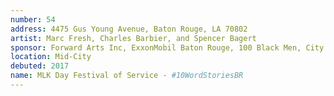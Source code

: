 ```yaml
---
number: 54
address: 4475 Gus Young Avenue, Baton Rouge, LA 70802
artist: Marc Fresh, Charles Barbier, and Spencer Bagert
sponsor: Forward Arts Inc, ExxonMobil Baton Rouge, 100 Black Men, City of Baton Rouge, Mid City Redevelopment Alliance, City Year, BREC, Star Hill Church, St. Paul's Catholic Church, Cox Communications, Starbuck's Coffee, B.R.A.V.E, Small World Int'l, Baton Rouge Music Studios, G.E.E.P Blight Team Ministry, Keep Baton Rouge Beautiful, Lamar Advertising Company, Lanie Bird Designs, Emprint Moran Printing, Shopper's Value, PPG Pittsburgh Paints
location: Mid-City
debuted: 2017
name: MLK Day Festival of Service - #10WordStoriesBR
---
```

